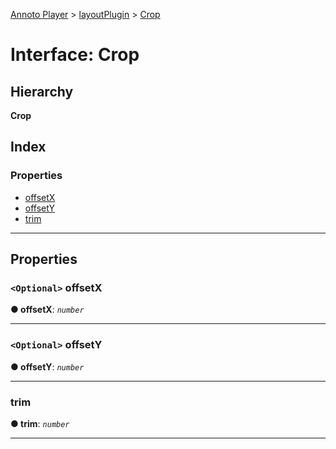 [Annoto Player](../README.md) > [layoutPlugin](../modules/layoutplugin.md) > [Crop](../interfaces/layoutplugin.crop.md)

# Interface: Crop

## Hierarchy

**Crop**

## Index

### Properties

* [offsetX](layoutplugin.crop.md#offsetx)
* [offsetY](layoutplugin.crop.md#offsety)
* [trim](layoutplugin.crop.md#trim)

---

## Properties

<a id="offsetx"></a>

### `<Optional>` offsetX

**● offsetX**: *`number`*

___
<a id="offsety"></a>

### `<Optional>` offsetY

**● offsetY**: *`number`*

___
<a id="trim"></a>

###  trim

**● trim**: *`number`*

___

